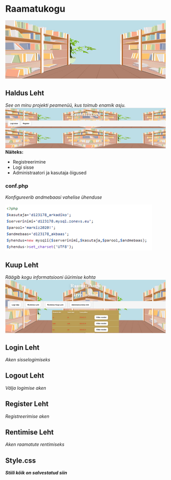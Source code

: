 
# Raamatukogu
![Background](background.jpg)
## Haldus Leht
*See on minu projekti peamenüü, kus toimub enamik asju.*
![HaldusLeht.php](haldus.png)
**Näiteks:**
- Registreerimine
- Logi sisse
- Administraatori ja kasutaja õigused
### conf.php
*Konfigureerib andmebaasi vahelise ühenduse*

![conf.php](conf.png)
## Kuup Leht
*Räägib kogu informatsiooni üürimise kohta*
![kuupLeht.php](kuup.png)
## Login Leht
*Aken sisselogimiseks*
## Logout Leht
*Välja logimise aken*
## Register Leht
*Registreerimise aken*
## Rentimise Leht
*Aken raamatute rentimiseks*
## Style.css
***Stiili kõik on salvestatud siin***
